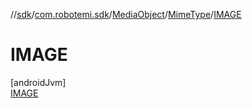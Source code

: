 //[sdk](../../../../../index.md)/[com.robotemi.sdk](../../../index.md)/[MediaObject](../../index.md)/[MimeType](../index.md)/[IMAGE](index.md)

# IMAGE

[androidJvm]\
[IMAGE](index.md)
